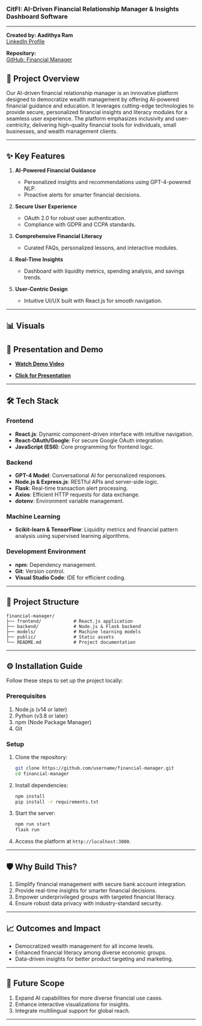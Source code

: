 ### CitFI: AI-Driven Financial Relationship Manager & Insights Dashboard Software

---
**Created by: Aadithya Ram**  
[LinkedIn Profile](https://linkedin.com/in/aadiithyyya)  

**Repository:**  
[GitHub: Financial Manager](#)
## 🌟 Project Overview

Our AI-driven financial relationship manager is an innovative platform designed to democratize wealth management by offering AI-powered financial guidance and education. It leverages cutting-edge technologies to provide secure, personalized financial insights and literacy modules for a seamless user experience. The platform emphasizes inclusivity and user-centricity, delivering high-quality financial tools for individuals, small businesses, and wealth management clients.

---

## ✨ Key Features

1. **AI-Powered Financial Guidance**  
   - Personalized insights and recommendations using GPT-4-powered NLP.  
   - Proactive alerts for smarter financial decisions.  

2. **Secure User Experience**  
   - OAuth 2.0 for robust user authentication.  
   - Compliance with GDPR and CCPA standards.  

3. **Comprehensive Financial Literacy**  
   - Curated FAQs, personalized lessons, and interactive modules.  

4. **Real-Time Insights**  
   - Dashboard with liquidity metrics, spending analysis, and savings trends.  

5. **User-Centric Design**  
   - Intuitive UI/UX built with React.js for smooth navigation.  

---

## 📊 Visuals

## 📑 Presentation and Demo  

- **[Watch Demo Video](https://drive.google.com/file/d/1umEgdZNH6bhbvbjafPExWKI9tw-cQyOE/view?usp=drivesdk)** 

- **[Click for Presentation](https://docs.google.com/presentation/d/1lmczTURp1WPXeC9zmeygqwUNgZ95_ahq/edit?usp=sharing&ouid=108010539970971969304&rtpof=true&sd=true)**

---

## 🛠️ Tech Stack

### Frontend  
- **React.js**: Dynamic component-driven interface with intuitive navigation.  
- **React-OAuth/Google**: For secure Google OAuth integration.  
- **JavaScript (ES6)**: Core programming for frontend logic.  

### Backend  
- **GPT-4 Model**: Conversational AI for personalized responses.  
- **Node.js & Express.js**: RESTful APIs and server-side logic.  
- **Flask**: Real-time transaction alert processing.  
- **Axios**: Efficient HTTP requests for data exchange.  
- **dotenv**: Environment variable management.

### Machine Learning  
- **Scikit-learn & TensorFlow**: Liquidity metrics and financial pattern analysis using supervised learning algorithms.

### Development Environment  
- **npm**: Dependency management.  
- **Git**: Version control.  
- **Visual Studio Code**: IDE for efficient coding.  

---

## 📂 Project Structure

```
financial-manager/
├── frontend/            # React.js application
├── backend/             # Node.js & Flask backend
├── models/              # Machine learning models
├── public/              # Static assets
└── README.md            # Project documentation
```

---

## ⚙️ Installation Guide

Follow these steps to set up the project locally:

### Prerequisites  
1. Node.js (v14 or later)  
2. Python (v3.8 or later)  
3. npm (Node Package Manager)  
4. Git  

### Setup  
1. Clone the repository:  
   ```bash
   git clone https://github.com/username/financial-manager.git
   cd financial-manager
   ```

2. Install dependencies:  
   ```bash
   npm install
   pip install -r requirements.txt
   ```

3. Start the server:  
   ```bash
   npm run start
   flask run
   ```

4. Access the platform at `http://localhost:3000`.
 
 ----

## 🛡️ Why Build This?  
1. Simplify financial management with secure bank account integration.  
2. Provide real-time insights for smarter financial decisions.  
3. Empower underprivileged groups with targeted financial literacy.  
4. Ensure robust data privacy with industry-standard security.

---

## 📈 Outcomes and Impact  
- Democratized wealth management for all income levels.  
- Enhanced financial literacy among diverse economic groups.  
- Data-driven insights for better product targeting and marketing.  

---

## 🚀 Future Scope  
1. Expand AI capabilities for more diverse financial use cases.  
2. Enhance interactive visualizations for insights.  
3. Integrate multilingual support for global reach.  

---
